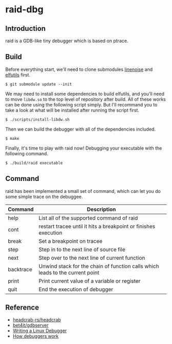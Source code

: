 # raid-dbg

## Introduction

raid is a GDB-like tiny debugger which is based on ptrace.

## Build

Before everything start, we'll need to clone submodules
[linenoise](https://github.com/antirez/linenoise) and
[elfutils](http://sourceware.org/git/elfutils.git) first.

```
$ git submodule update --init
```

We may need to install some dependencies to build elfutils, and you'll need to
move `libdw.so` to the top level of repository after build. All of these works can be done
using the following script simply. But I'll recommand you to take a look at what will be
installed after running the script first.

```
$ ./scripts/install-libdw.sh
```

Then we can build the debugger with all of the dependencies included.
```
$ make
```

Finally, it's time to play with raid now! Debugging your executable with
the following command.
```
$ ./build/raid executable
```

## Command

raid has been implemented a small set of command, which can let you do some simple
trace on the debuggee.

Command     | Description
------------|------------------
help        | List all of the supported command of raid
cont        | restart tracee until it hits a breakpoint or finishes execution
break       | Set a breakpoint on tracee
step        | Step in to the next line of source file
next        | Step over to the next line of current function
backtrace   | Unwind stack for the chain of function calls which leads to the current point
print       | Print current value of a variable or register
quit        | End the execution of debugger

## Reference

* [headcrab-rs/headcrab](https://github.com/headcrab-rs/headcrab)
* [bet4it/gdbserver](https://github.com/bet4it/gdbserver)
* [Writing a Linux Debugger](https://blog.tartanllama.xyz/writing-a-linux-debugger-setup/)
* [How debuggers work](https://eli.thegreenplace.net/2011/01/23/how-debuggers-work-part-1)
